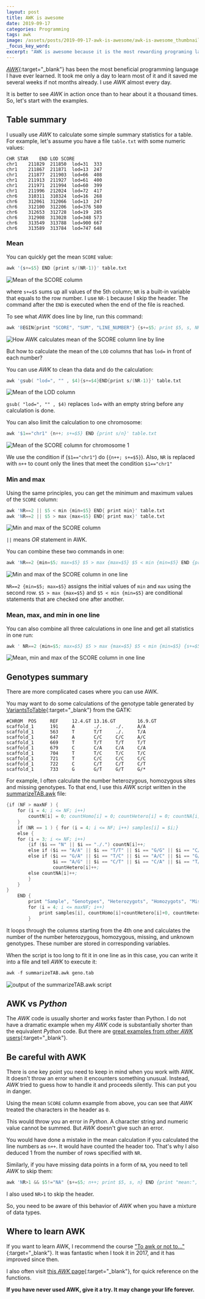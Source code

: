 ```yaml
---
layout: post
title: AWK is awesome
date: 2019-09-17
categories: Programming
tags: awk
image: /assets/posts/2019-09-17-awk-is-awesome/awk-is-awesome_thumbnail.jpg
_focus_key_word: 
excerpt: "AWK is awesome because it is the most rewarding programing language you can learn for bioinformatics and Data Science. There is little to learn and it is useful every day."
---
```


[*AWK*](https://en.wikipedia.org/wiki/AWK){:target="_blank"} has been the most beneficial programming language I have ever learned. It took me only a day to learn most of it and it saved me several weeks if not months already. I use *AWK* almost every day.

It is better to see *AWK* in action once than to hear about it a thousand times. So, let's start with the examples.

## Table summary

I usually use *AWK* to calculate some simple summary statistics for a table. For example, let's assume you have a file `table.txt` with some numeric values:
```
CHR STAR    END LOD SCORE
chr1	211829	211850	lod=31	333
chr1	211867	211871	lod=13	247
chr1	211877	211903	lod=66	408
chr1	211913	211927	lod=61	400
chr1	211971	211994	lod=60	399
chr1	211996	212024	lod=72	417
chr6	310311	310324	lod=16	268
chr6	312061	312066	lod=13	247
chr6	312100	312206	lod=376	580
chr6	312653	312728	lod=19	285
chr6	312908	313028	lod=348	573
chr6	313549	313788	lod=900	667
chr6	313589	313784	lod=747	648
```

### Mean

You can quickly get the mean `SCORE` value:
```s
awk '{s+=$5} END {print s/(NR-1)}' table.txt
```
![Mean of the SCORE column](/assets/posts/2019-09-17-awk-is-awesome/1-Mean-SCORE-column.jpg)

where `s+=$5` sums up all values of the 5th column;
`NR` is a built-in variable that equals to the row number. I use `NR-1` because I skip the header.
The command after the `END` is executed when the end of the file is reached. 

To see what *AWK* does line by line, run this command:
```s
awk 'BEGIN{print "SCORE", "SUM", "LINE_NUMBER"} {s+=$5; print $5, s, NR} END {print "mean:", s/(NR-1)}' table.txt
```
![How AWK calculates mean of the SCORE column line by line ](/assets/posts/2019-09-17-awk-is-awesome/2-Mean-SCORE-column-lines.jpg)

But how to calculate the mean of the `LOD` columns that has `lod=` in front of each number?

You can use *AWK* to clean tha data and do the calculation:
```s
awk 'gsub( "lod=", "" , $4){s+=$4}END{print s/(NR-1)}' table.txt
```
![Mean of the LOD column](/assets/posts/2019-09-17-awk-is-awesome/3-Mean-LOD-column.jpg)

`gsub( "lod=", "" , $4)` replaces `lod=` with an empty string before any calculation is done.

You can also limit the calculation to one chromosome:
```s
awk '$1=="chr1" {n++; s+=$5} END {print s/n}' table.txt
```
![Mean of the SCORE column for chromosome 1](/assets/posts/2019-09-17-awk-is-awesome/4-Mean-SCORE-column_chr1.jpg)

We use the condition if (`$1=="chr1"`) do (`{n++; s+=$5}`). Also, `NR` is replaced with `n++` to count only the lines that meet the condition `$1=="chr1"`

### Min and max

Using the same principles, you can get the minimum and maximum values of the `SCORE` column:
```s
awk 'NR==2 || $5 < min {min=$5} END{ print min}' table.txt
awk 'NR==2 || $5 > max {max=$5} END{ print max}' table.txt
```
![Min and max of the SCORE column](/assets/posts/2019-09-17-awk-is-awesome/5-Min-max-SCORE-column.jpg)

`||` means *OR* statement in AWK.

You can combine these two commands in one:
```s
awk 'NR==2 {min=$5; max=$5} $5 > max {max=$5} $5 < min {min=$5} END {print "min: ", min, "\nmax: ", max}' table.txt
```
![Min and max of the SCORE column in one line](/assets/posts/2019-09-17-awk-is-awesome/6-Min-max-SCORE-column-one-line.jpg)

`NR==2 {min=$5; max=$5}` assigns the initial values of `min` and `max` using the second row.
`$5 > max {max=$5}` and `$5 < min {min=$5}` are conditional statements that are checked one after another.

### Mean, max, and min in one line

You can also combine all three calculations in one line and get all statistics in one run:
```s
awk ' NR==2 {min=$5; max=$5} $5 > max {max=$5} $5 < min {min=$5} {s+=$5} END {print "min: ", min, "\nmax: ", max, "\nmean: ", s/(NR-1)}' table.txt
```

![Mean, min and max of the SCORE column in one line](/assets/posts/2019-09-17-awk-is-awesome/7-Mean-min-max-SCORE-column-one-line.jpg)


## Genotypes summary

There are more complicated cases where you can use AWK.

You may want to do some calculations of the genotype table generated by [VariantsToTable](https://software.broadinstitute.org/gatk/documentation/tooldocs/current/org_broadinstitute_gatk_tools_walkers_variantutils_VariantsToTable.php){:target="_blank"} from the GATK:

```
#CHROM  POS     REF     12.4.GT 13.16.GT        16.9.GT
scaffold_1      191     A       ./.     ./.     A/A
scaffold_1      563     T       T/T     ./.     T/A
scaffold_1      647     A       C/C     C/C     A/C
scaffold_1      669     T       T/T     T/T     T/T
scaffold_1      679     C       C/A     C/A     C/A
scaffold_1      704     T       T/C     T/C     T/C
scaffold_1      721     T       C/C     C/C     C/C
scaffold_1      722     C       C/T     C/T     C/T
scaffold_1      733     G       G/T     G/T     G/*
```

For example, I often calculate the number heterozygous, homozygous sites and missing genotypes. To that end, I use this *AWK* script written in the [summarizeTAB.awk](https://github.com/evodify/genotype-files-manipulations/blob/master/summarizeTAB.awk) file:
```s
{if (NF > maxNF ) {
    for (i = 4; i <= NF; i++)
        countN[i] = 0; countHomo[i] = 0; countHetero[i] = 0; countNA[i] = 0; maxNF = NF;
    }
    if (NR == 1 ) { for (i = 4; i <= NF; i++) samples[i] = $i;}
    else {
    for (i = 3; i <= NF; i++)
        {if ($i == "N" || $i == "./.") countN[i]++;
        else if ($i == "A/A" || $i == "T/T" || $i == "G/G" || $i == "C/C") countHomo[i]++;
        else if ($i == "G/A" || $i == "T/C" || $i == "A/C" || $i == "G/T" || $i == "C/G" || $i == "A/T" || \
                 $i == "A/G" || $i == "C/T" || $i == "C/A" || $i == "T/G" || $i == "G/C" || $i == "T/A") \
                 countHetero[i]++;
        else countNA[i]++;
        }
    }
}
    END {
        print "Sample", "Genotypes", "Heterozygots", "Homozygots", "Missing", "Unknown";
        for (i = 4; i <= maxNF; i++)
            print samples[i], countHomo[i]+countHetero[i]+0, countHetero[i]+0, countHomo[i]+0,  countN[i]+0, countNA[i]+0;
        }
```
It loops through the columns starting from the 4th one and calculates the number of the number heterozygous, homozygous, missing, and unknown genotypes. These number are stored in corresponding variables.

When the script is too long to fit it in one line as in this case, you can write it into a file and tell *AWK* to execute it:
```s
awk -f summarizeTAB.awk geno.tab
```

![output of the summarizeTAB.awk script](/assets/posts/2019-09-17-awk-is-awesome/8-summarizeTAB.awk.jpg)


## AWK vs *Python*

The *AWK* code is usually shorter and works faster than Python. I do not have a dramatic example when my *AWK* code is substantially  shorter than the equivalent *Python* code. But there are [great examples from other *AWK* users](https://sites.google.com/site/toawkornot/python-vs-awk){:target="_blank"}.


## Be careful with AWK

There is one key point you need to keep in mind when you work with AWK. It doesn't throw an error when it encounters something unusual. Instead, *AWK* tried to guess how to handle it and proceeds silently. This can put you in danger.

Using the mean `SCORE` column example from above, you can see that *AWK* treated the characters in the header as `0`.

This would throw you an error in *Python*. A character string and numeric value cannot be summed. But *AWK* doesn't give such an error.

You would have done a mistake in the mean calculation if you calculated the line numbers as `n++`. It would have counted the header too. That's why I also deduced 1 from the number of rows specified with `NR`.

Similarly, if you have missing data points in a form of `NA`, you need to tell *AWK* to skip them:

```s
awk 'NR>1 && $5!="NA" {s+=$5; n++; print $5, s, n} END {print "mean:", s/n}' table.txt
```

I also used `NR>1` to skip the header.

So, you need to be aware of this behavior of *AWK* when you have a mixture of data types.


## Where to learn AWK

If you want to learn AWK, I recommend the course ["To awk or not to..."](https://sites.google.com/site/toawkornot/){:target="_blank"}. It was fantastic when I took it in 2017, and it has improved since then.

I also often visit [this *AWK* page](http://www.grymoire.com/Unix/Awk.html){:target="_blank"}, for quick reference on the functions.

**If you have never used AWK, give it a try. It may change your life forever.**
